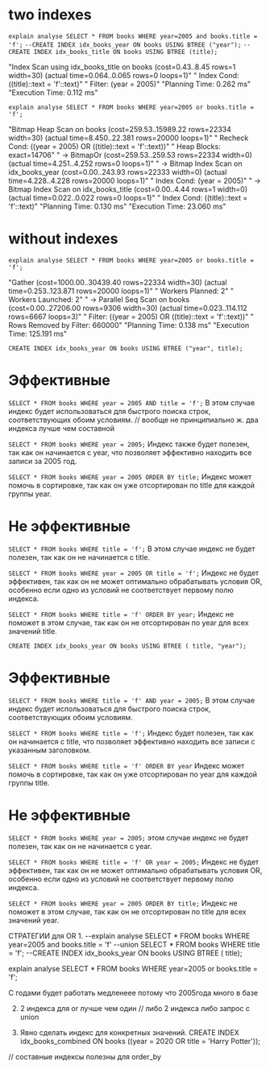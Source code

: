 # two indexes

```explain analyse SELECT * FROM books WHERE year=2005 and books.title = 'f';```
```--CREATE INDEX idx_books_year ON books USING BTREE ("year");```
```--CREATE INDEX idx_books_title ON books USING BTREE (title);```

"Index Scan using idx_books_title on books  (cost=0.43..8.45 rows=1 width=30) (actual time=0.064..0.065 rows=0 loops=1)"
"  Index Cond: ((title)::text = 'f'::text)"
"  Filter: (year = 2005)"
"Planning Time: 0.262 ms"
"Execution Time: 0.112 ms"


```explain analyse SELECT * FROM books WHERE year=2005 or books.title = 'f';```


"Bitmap Heap Scan on books  (cost=259.53..15989.22 rows=22334 width=30) (actual time=8.450..22.381 rows=20000 loops=1)"
"  Recheck Cond: ((year = 2005) OR ((title)::text = 'f'::text))"
"  Heap Blocks: exact=14706"
"  ->  BitmapOr  (cost=259.53..259.53 rows=22334 width=0) (actual time=4.251..4.252 rows=0 loops=1)"
"        ->  Bitmap Index Scan on idx_books_year  (cost=0.00..243.93 rows=22333 width=0) (actual time=4.228..4.228 rows=20000 loops=1)"
"              Index Cond: (year = 2005)"
"        ->  Bitmap Index Scan on idx_books_title  (cost=0.00..4.44 rows=1 width=0) (actual time=0.022..0.022 rows=0 loops=1)"
"              Index Cond: ((title)::text = 'f'::text)"
"Planning Time: 0.130 ms"
"Execution Time: 23.060 ms"


# without indexes

```explain analyse SELECT * FROM books WHERE year=2005 or books.title = 'f';```

"Gather  (cost=1000.00..30439.40 rows=22334 width=30) (actual time=0.253..123.871 rows=20000 loops=1)"
"  Workers Planned: 2"
"  Workers Launched: 2"
"  ->  Parallel Seq Scan on books  (cost=0.00..27206.00 rows=9306 width=30) (actual time=0.023..114.112 rows=6667 loops=3)"
"        Filter: ((year = 2005) OR ((title)::text = 'f'::text))"
"        Rows Removed by Filter: 660000"
"Planning Time: 0.138 ms"
"Execution Time: 125.191 ms"



```CREATE INDEX idx_books_year ON books USING BTREE ("year", title);```
# Эффективные
```SELECT * FROM books WHERE year = 2005 AND title = 'f';```
В этом случае индекс будет использоваться для быстрого поиска строк, соответствующих обоим условиям.
// вообще не принципиально ж.
два индекса лучше чем составной

```SELECT * FROM books WHERE year = 2005;```
Индекс также будет полезен, так как он начинается с year, что позволяет эффективно находить все записи за 2005 год.

```SELECT * FROM books WHERE year = 2005 ORDER BY title;```
Индекс может помочь в сортировке, так как он уже отсортирован по title для каждой группы year.
# Не эффективные
```SELECT * FROM books WHERE title = 'f';```
В этом случае индекс не будет полезен, так как он не начинается с title.

```SELECT * FROM books WHERE year = 2005 OR title = 'f';```
Индекс не будет эффективен, так как он не может оптимально обрабатывать условия OR, особенно если одно из условий не соответствует первому полю индекса.

```SELECT * FROM books WHERE title = 'f' ORDER BY year;```
Индекс не поможет в этом случае, так как он не отсортирован по year для всех значений title.


```CREATE INDEX idx_books_year ON books USING BTREE ( title, "year");```
# Эффективные

```SELECT * FROM books WHERE title = 'f' AND year = 2005;```
В этом случае индекс будет использоваться для быстрого поиска строк, соответствующих обоим условиям.

```SELECT * FROM books WHERE title = 'f';```
Индекс будет полезен, так как он начинается с title, что позволяет эффективно находить все записи с указанным заголовком.

```SELECT * FROM books WHERE title = 'f' ORDER BY year```
Индекс может помочь в сортировке, так как он уже отсортирован по year для каждой группы title.

# Не эффективные
```SELECT * FROM books WHERE year = 2005;```
этом случае индекс не будет полезен, так как он не начинается с year.

```SELECT * FROM books WHERE title = 'f' OR year = 2005;```
Индекс не будет эффективен, так как он не может оптимально обрабатывать условия OR, особенно если одно из условий не соответствует первому полю индекса.

```SELECT * FROM books WHERE year = 2005 ORDER BY title;```
Индекс не поможет в этом случае, так как он не отсортирован по title для всех значений year.


СТРАТЕГИИ для OR
1.
--explain analyse SELECT * FROM books WHERE year=2005 and books.title = 'f'
--union SELECT * FROM books WHERE title = 'f';
--CREATE INDEX idx_books_year ON books USING BTREE ( title);


explain analyse SELECT * FROM books WHERE year=2005 or books.title = 'f';

С годами будет работать медленеее потому что 2005года много в базе

2. 2 индекса для or лучше чем один
// либо 2 индекса либо запрос с union

3. Явно сделать индекс для конкретных значений.
CREATE INDEX idx_books_combined ON books ((year = 2020 OR title = 'Harry Potter'));

// составные индексы полезны для order_by